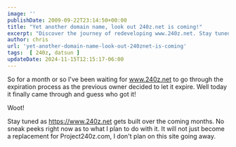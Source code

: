 ```yaml
---
image: ''
publishDate: 2009-09-22T23:14:50+00:00
title: "Yet another domain name, look out 240z.net is coming!"
excerpt: "Discover the journey of redeveloping www.240z.net. Stay tuned, without sneak peeks, as we transform this expired website."
author: chris
url: 'yet-another-domain-name-look-out-240znet-is-coming'
tags:  [ 240z, datsun ] 
updateDate: 2024-11-15T12:15:17-06:00
---
```


So for a month or so I've been waiting for <a href="https://www.240z.net">www.240z.net</a> to go through the expiration process as the previous owner decided to let it expire. Well today it finally came through and guess who got it! 

Woot!

Stay tuned as <a href="https://www.240z.net">https://www.240z.net</a> gets built over the coming months. No sneak peeks right now as to what I plan to do with it. It will not just become a replacement for Project240z.com, I don't plan on this site going away.
